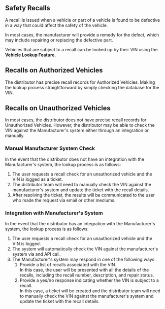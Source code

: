## Safety Recalls

A recall is issued when a vehicle or part of a vehicle is found to be defective in a way that could affect the safety of the vehicle. 

In most cases, the manufacturer will provide a remedy for the defect, which may include repairing or replacing the defective part.  
 
Vehicles that are subject to a recall can be looked up by their VIN using the **Vehicle Lookup Feature**.


## Recalls on **Authorized** Vehicles
The distributor has precise recall records for Authorized Vehicles. Making the lookup process straightforward by simply checking the database for the VIN.


## Recalls on **Unauthorized** Vehicles
In most cases, the distributor does not have precise recall records for Unauthorized Vehicles. However, the distributor may be able to check the VIN against the Manufacturer's system either through an integration or manually.

### Manual Manufacturer System Check
In the event that the distributor does not have an integration with the Manufacturer's system, the lookup process is as follows:

1. The user requests a recall check for an unauthorized vehicle and the VIN is logged as a ticket.
2. The distributor team will need to manually check the VIN against the manufacturer's system and update the ticket with the recall details.
3. After resolving the ticket, the results will be communicated to the user who made the request via email or other mediums.

### Integration with Manufacturer's System
In the event that the distributor has an integration with the Manufacturer's system, the lookup process is as follows:

1. The user requests a recall check for an unauthorized vehicle and the VIN is logged.
2. The system will automatically check the VIN against the manufacturer's system via and API call.
3. The Manufacturer's system may respond in one of the following ways:
	1.  Provide a list of recalls associated with the VIN.   
    	In this case, the user will be presented with all the details of the recalls, including the recall number, description, and repair status.
	2.  Provide a yes/no response indicating whether the VIN is subject to a recall.  
		In this case, a ticket will be created and the distributor team will need to manually check the VIN against the manufacturer's system and update the ticket with the recall details.
